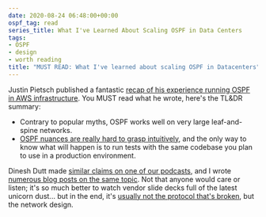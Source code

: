 ```yaml
---
date: 2020-08-24 06:48:00+00:00
ospf_tag: read
series_title: What I've Learned About Scaling OSPF in Data Centers
tags:
- OSPF
- design
- worth reading
title: "MUST READ: What I've learned about scaling OSPF in Datacenters"
---
```

Justin Pietsch published a fantastic 
[recap of his experience running OSPF in AWS infrastructure](https://elegantnetwork.github.io/posts/What-Ive-learned-about-OSPF/). You MUST read what he wrote, here's the TL&DR summary:

* Contrary to popular myths, OSPF works well on very large leaf-and-spine networks.
* [OSPF nuances are really hard to grasp intuitively](/2018/04/is-ospf-unpredictable-or-just-unexpected/), and the only way to know what will happen is to run tests with the same codebase you plan to use in a production environment.

Dinesh Dutt made [similar claims on one of our podcasts](/2018/08/is-bgp-good-enough-with-dinesh-dutt-on/), and I wrote [numerous blog posts on the same topic](/series/dcbgp/). Not that anyone would care or listen; it's so much better to watch vendor slide decks full of the latest unicorn dust... but in the end, it's [usually not the protocol that's broken](/2018/05/is-ospf-or-is-is-good-enough-for-my/), but the network design.